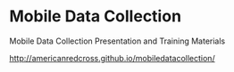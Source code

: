 Mobile Data Collection
======================

Mobile Data Collection Presentation and Training Materials

http://americanredcross.github.io/mobiledatacollection/